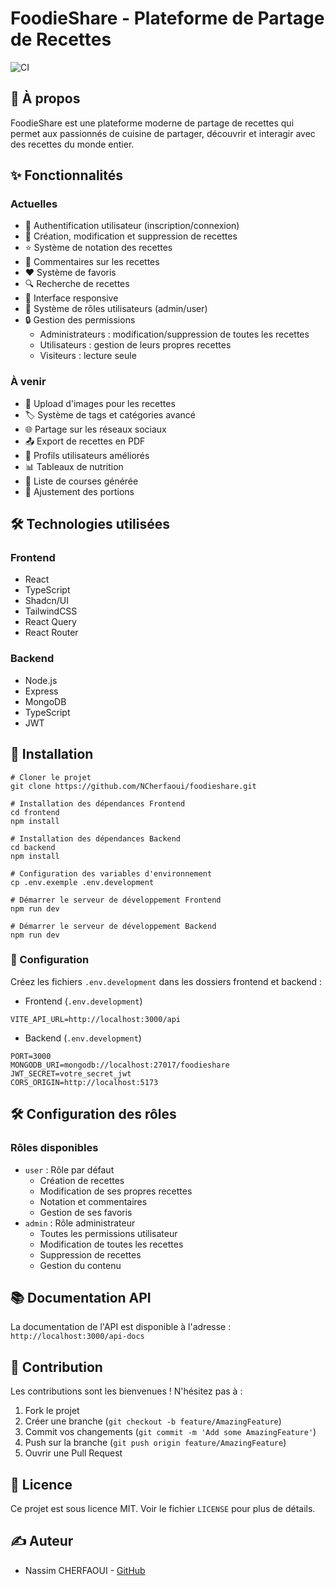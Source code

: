 # FoodieShare - Plateforme de Partage de Recettes
![CI](https://github.com/{owner}/{repo}/workflows/Intégration%20Continue/badge.svg)

## 🌟 À propos
FoodieShare est une plateforme moderne de partage de recettes qui permet aux passionnés de cuisine de partager, découvrir et interagir avec des recettes du monde entier.

## ✨ Fonctionnalités

### Actuelles
- 👤 Authentification utilisateur (inscription/connexion)
- 📝 Création, modification et suppression de recettes
- ⭐ Système de notation des recettes
- 💭 Commentaires sur les recettes
- ❤️ Système de favoris
- 🔍 Recherche de recettes
- 📱 Interface responsive
- 👥 Système de rôles utilisateurs (admin/user)
- 🔒 Gestion des permissions
  - Administrateurs : modification/suppression de toutes les recettes
  - Utilisateurs : gestion de leurs propres recettes
  - Visiteurs : lecture seule

### À venir
- 📸 Upload d'images pour les recettes
- 🏷️ Système de tags et catégories avancé
- 🌐 Partage sur les réseaux sociaux
- 📤 Export de recettes en PDF
- 👥 Profils utilisateurs améliorés
- 📊 Tableaux de nutrition
- 🛒 Liste de courses générée
- 🔄 Ajustement des portions

## 🛠️ Technologies utilisées

### Frontend
- React
- TypeScript
- Shadcn/UI
- TailwindCSS
- React Query
- React Router

### Backend
- Node.js
- Express
- MongoDB
- TypeScript
- JWT

## 🚀 Installation
```
# Cloner le projet
git clone https://github.com/NCherfaoui/foodieshare.git

# Installation des dépendances Frontend
cd frontend
npm install

# Installation des dépendances Backend
cd backend
npm install

# Configuration des variables d'environnement
cp .env.exemple .env.development

# Démarrer le serveur de développement Frontend
npm run dev

# Démarrer le serveur de développement Backend
npm run dev
```

### 📝 Configuration
Créez les fichiers `.env.development` dans les dossiers frontend et backend :

- Frontend (`.env.development`)
```
VITE_API_URL=http://localhost:3000/api
```
- Backend (`.env.development`)
```
PORT=3000
MONGODB_URI=mongodb://localhost:27017/foodieshare
JWT_SECRET=votre_secret_jwt
CORS_ORIGIN=http://localhost:5173
```

## 🛠️ Configuration des rôles

### Rôles disponibles
- `user` : Rôle par défaut
  - Création de recettes
  - Modification de ses propres recettes
  - Notation et commentaires
  - Gestion de ses favoris
- `admin` : Rôle administrateur
  - Toutes les permissions utilisateur
  - Modification de toutes les recettes
  - Suppression de recettes
  - Gestion du contenu

## 📚 Documentation API
La documentation de l'API est disponible à l'adresse : `http://localhost:3000/api-docs`

## 🤝 Contribution
Les contributions sont les bienvenues ! N'hésitez pas à :

1. Fork le projet
2. Créer une branche (`git checkout -b feature/AmazingFeature`)
3. Commit vos changements (`git commit -m 'Add some AmazingFeature'`)
4. Push sur la branche (`git push origin feature/AmazingFeature`)
5. Ouvrir une Pull Request

## 📄 Licence
Ce projet est sous licence MIT. Voir le fichier `LICENSE` pour plus de détails.

## ✍️ Auteur
- Nassim CHERFAOUI - [GitHub](https://github.com/NCherfaoui)
